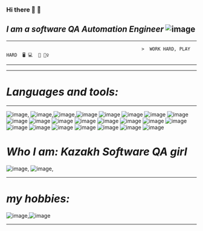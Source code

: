 ### Hi there 👋 🥀




 
 ## ___I am a software QA Automation Engineer___ ![image](https://user-images.githubusercontent.com/126094114/225113559-ac0d132f-97bc-4611-af86-07ccdb298fd9.png)

- - -
                                                      >  WORK HARD, PLAY HARD  🖥️ 💻  💃 👯‍♀️ 
_ _ _




_ _ _
# ___Languages and tools:___
- - - - 
![image](https://user-images.githubusercontent.com/126094114/225099875-f6edff79-0fed-42da-ada6-252058df52cb.png), ![image](https://user-images.githubusercontent.com/126094114/225099956-a97ed947-8936-42db-963b-6597ae1d8527.png),![image](https://user-images.githubusercontent.com/126094114/225100032-9124ac85-3ada-4bfd-811b-baf7140e27b0.png),![image](https://user-images.githubusercontent.com/126094114/225100104-c4cd7f55-6f1a-4317-88b4-0cbf42a9299d.png)
![image](https://user-images.githubusercontent.com/126094114/225100154-0331b5cf-bfc9-4dad-b5a7-0340ccb7a3d0.png)
![image](https://user-images.githubusercontent.com/126094114/225100216-04e032a3-d0c4-47c9-94f3-2298ef8cf7a6.png)
![image](https://user-images.githubusercontent.com/126094114/225100240-475af83f-35a4-42ee-a085-52bdb0580c35.png)
![image](https://user-images.githubusercontent.com/126094114/225100281-64eaf81a-d718-4ef6-9c75-bdab7a0c8619.png)
![image](https://user-images.githubusercontent.com/126094114/225100336-02df19aa-0933-43dd-bb6a-93181af88d95.png)
![image](https://user-images.githubusercontent.com/126094114/225100371-f31539af-099a-45cd-81e3-9034b43b35c3.png)
![image](https://user-images.githubusercontent.com/126094114/225100426-829d4bf1-2cdc-42d4-ada1-41d010fde7b2.png)
![image](https://user-images.githubusercontent.com/126094114/225100465-d27b4ffb-dc32-4bf8-98c1-a8390af398b2.png)
![image](https://user-images.githubusercontent.com/126094114/225100493-48cc217a-d82f-4de3-9bc5-cf257aa9df82.png)
![image](https://user-images.githubusercontent.com/126094114/225100527-7a1dcea8-5931-440d-99db-77e3dc3973ca.png)
![image](https://user-images.githubusercontent.com/126094114/225100582-c38e4e97-7ff9-4644-af86-1e3548b132c3.png)
![image](https://user-images.githubusercontent.com/126094114/225100611-c087a13e-deee-49e6-ab58-34263a1fff19.png)
![image](https://user-images.githubusercontent.com/126094114/225100686-eb4547a6-cd58-486c-b24c-53768d5341d9.png)
![image](https://user-images.githubusercontent.com/126094114/225100727-5920f969-c879-40ff-8c18-cede20728304.png)
![image](https://user-images.githubusercontent.com/126094114/225100779-db800391-1e78-445f-887b-5737c4d22880.png)
![image](https://user-images.githubusercontent.com/126094114/225100807-791285d9-073f-4e2c-b722-3bf5d81bc2fa.png)
![image](https://user-images.githubusercontent.com/126094114/225100847-813afc59-42d0-49aa-a7f2-b3f427c142d4.png)
![image](https://user-images.githubusercontent.com/126094114/225100891-ad442aad-ba91-4633-b6a1-b6858c732014.png)
![image](https://user-images.githubusercontent.com/126094114/225100928-d0858dc1-347d-4f20-a031-76b012cf2355.png)







# ___Who I am: Kazakh Software QA girl___ 


![image](https://user-images.githubusercontent.com/126094114/225097864-7172f497-fe16-40ad-8efd-29dcd13e7bb8.png),  ![image](https://user-images.githubusercontent.com/126094114/225097333-17c23cd2-8a30-439a-a8f3-782e09592f06.png),






---

# ___my hobbies:___ 

   ![image](https://user-images.githubusercontent.com/126094114/225108869-341b9519-b757-442e-a1b6-bda1ea0ee6b2.png),![image](https://user-images.githubusercontent.com/126094114/225110725-ac7a1d56-a2f1-48c9-8cb7-c7859714d9a8.png)



---
